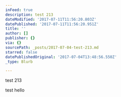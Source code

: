 ```yaml
---
inFeed: true
description: test 213
dateModified: '2017-07-11T11:56:20.803Z'
datePublished: '2017-07-11T11:56:20.951Z'
title: ''
author: []
publisher: {}
via: {}
sourcePath: _posts/2017-07-04-test-213.md
starred: false
datePublishedOriginal: '2017-07-04T13:48:56.550Z'
_type: Blurb

---
```

test 213

test hello